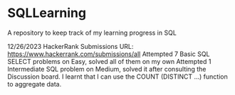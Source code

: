 # SQLLearning
A repository to keep track of my learning progress in SQL

12/26/2023
HackerRank Submissions URL: https://www.hackerrank.com/submissions/all
Attempted 7 Basic SQL SELECT problems on Easy, solved all of them on my own
Attempted 1 Intermediate SQL problem on Medium, solved it after consulting the Discussion board. I learnt that I can use the COUNT (DISTINCT ...) function to aggregate data.

